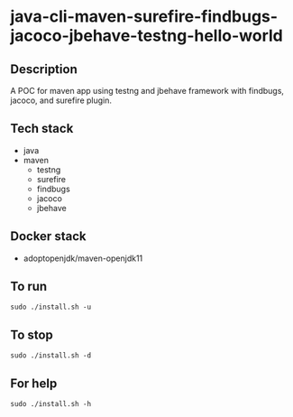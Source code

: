 # java-cli-maven-surefire-findbugs-jacoco-jbehave-testng-hello-world

## Description
A POC for maven app using testng
and jbehave framework with findbugs,
jacoco, and surefire plugin.

## Tech stack
- java
- maven
  - testng
  - surefire
  - findbugs
  - jacoco
  - jbehave

## Docker stack
- adoptopenjdk/maven-openjdk11

## To run
`sudo ./install.sh -u`

## To stop
`sudo ./install.sh -d`

## For help
`sudo ./install.sh -h`
